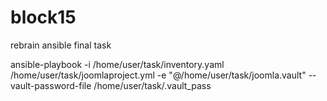 # block15
rebrain ansible final task

ansible-playbook -i /home/user/task/inventory.yaml  /home/user/task/joomlaproject.yml -e "@/home/user/task/joomla.vault" --vault-password-file /home/user/task/.vault_pass
